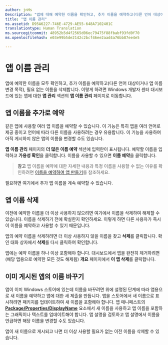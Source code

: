 ```yaml
---
author: jnHs
Description: "앱에 대해 예약한 이름을 확인하고, 추가 이름을 예약하고(다른 언어 대상이거나 앱 이름 변경 목적), 더 이상 필요가 없는 예약된 이름을 삭제합니다."
title: "앱 이름 관리"
ms.assetid: D95A6227-746E-4729-AE55-648A7102401C
translationtype: Human Translation
ms.sourcegitcommit: 48952b5d4f2565d06ec79475f88fbabf93fd0f70
ms.openlocfilehash: e03e99b5de2142c2bcf46ee2aad4a76bb87ee4e5

---
```


# 앱 이름 관리


앱에 예약한 이름을 모두 확인하고, 추가 이름을 예약하고(다른 언어 대상이거나 앱 이름 변경 목적), 필요 없는 이름을 삭제합니다. 이렇게 하려면 Windows 개발자 센터 대시보드에 있는 앱에 대한 **앱 관리** 섹션의 **앱 이름 관리** 페이지로 이동합니다.

## 앱 이름을 추가로 예약

같은 앱에 사용할 여러 앱 이름을 예약할 수 있습니다. 이 기능은 특히 앱을 여러 언어로 제공 중이고 언어에 따라 다른 이름을 사용하려는 경우 유용합니다. 이 기능을 사용하여 아직 게시하지 않은 앱의 이름을 변경할 수도 있습니다.

**앱 이름 관리** 페이지의 **더 많은 이름 예약** 섹션에 입력란이 표시됩니다. 예약할 이름을 입력하고 **가용성 확인**을 클릭합니다. 이름을 사용할 수 있으면 **이름 예약**을 클릭합니다.

> **참고** 앱 이름을 예약에 대한 자세한 내용과 특정 이름을 사용할 수 없는 이유를 확인하려면 [이름을 예약하여 앱 만들기](create-your-app-by-reserving-a-name.md)를 참조하세요.

필요하면 여기에서 추가 앱 이름을 계속 예약할 수 있습니다.

## 앱 이름 삭제

이전에 예약한 이름을 더 이상 사용하지 않으려면 여기에서 이름을 삭제하여 해제할 수 있습니다. 이름을 삭제하기 전에 확실한지 확인하세요. 이렇게 하면 다른 사용자가 즉시 이 이름을 예약하고 사용할 수 있기 때문입니다.

앱의 예약 이름을 삭제하려면 더 이상 사용하지 않을 이름을 찾고 **삭제**를 클릭합니다. 확인 대화 상자에서 **삭제**를 다시 클릭하여 확인합니다.

앱에는 예약 이름을 하나 이상 포함해야 합니다. 대시보드에서 앱을 완전히 제거하려면(해당 앱용으로 예약한 모든 것도 해제됨) **개요** 페이지에서 **이 앱 삭제**를 클릭합니다.

## 이미 게시된 앱의 이름 바꾸기

앱이 이미 Windows 스토어에 있는데 이름을 바꾸려면 위에 설명된 단계에 따라 앱용으로 새 이름을 예약하고 앱에 대한 새 제출을 만듭니다. 앱을 스토어에서 새 이름으로 표시하려면 패키지를 업데이트하여 새 이름을 포함해야 합니다. 앱 매니페스트의 [**Package/Properties/DisplayName**](https://msdn.microsoft.com/library/windows/apps/dn423240) 요소에서 새 이름을 사용하고 앱 이름을 포함하는 그래픽이나 텍스트를 업데이트해야 합니다. 앱 설명을 검토하고 앱 설명에서 이름을 언급하면 해당 이름을 변경할 수도 있습니다.

앱이 새 이름으로 게시되고 나면 더 이상 사용할 필요가 없는 이전 이름을 삭제할 수 있습니다.

 

 







<!--HONumber=Jun16_HO4-->


